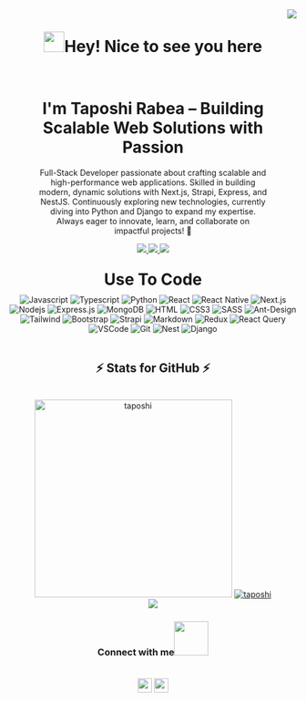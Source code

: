 <img align="right" src="https://visitor-badge.laobi.icu/badge?page_id=atikrahad.atikrahad" />
<h1 align="center"> <img src="https://emojis.slackmojis.com/emojis/images/1531849430/4246/blob-sunglasses.gif?1531849430" width="36"/>Hey! Nice to see you here</h1>

</br>

<div align="center">
  <div style="display: inline-block; width: 80%; margin: 0 auto;">
    <h1>I'm Taposhi Rabea – Building Scalable Web Solutions with Passion</h1>
    <p>Full-Stack Developer passionate about crafting scalable and high-performance web applications. Skilled in building modern, dynamic solutions with Next.js, Strapi, Express, and NestJS. Continuously exploring new technologies, currently diving into Python and Django to expand my expertise. Always eager to innovate, learn, and collaborate on impactful projects! 🚀</p>
    <div align="center"> 
  <a href="taposhirabea3@gmail.com">
    <img src="https://img.shields.io/badge/Gmail-333333?style=for-the-badge&logo=gmail&logoColor=red" />
  </a>
  <a href="https://www.linkedin.com/in/taposhi-rabea-bb58b21b9/" target="_blank">
    <img src="https://img.shields.io/badge/LinkedIn-0077B5?style=for-the-badge&logo=linkedin&logoColor=white" target="_blank" />
  </a>
  <a href="" target="_blank">
     <img src="https://img.shields.io/badge/Portfolio-FF5722?style=for-the-badge&logo=todoist&logoColor=white" target="_blank" /> <!-- sqlite, safari, google-chrome are other good icon options -->
  </a>
</div>

  </div>
</div>

</br>
<div align="center">
  <h1 align="center" style="margin:10px 0">Use To Code</h1>
  <img src="https://img.shields.io/badge/Javascript-F0DB4F?style=for-the-badge&labelColor=black&logo=javascript&logoColor=F0DB4F" alt="Javascript" />
  <img src="https://img.shields.io/badge/Typescript-007acc?style=for-the-badge&labelColor=black&logo=typescript&logoColor=007acc" alt="Typescript" />
  <img src="https://img.shields.io/badge/python-3670A0?style=for-the-badge&logo=python&logoColor=ffdd54" alt="Python" />
  <img src="https://img.shields.io/badge/-React-61DBFB?style=for-the-badge&labelColor=black&logo=react&logoColor=61DBFB" alt="React" />
  <img src="https://img.shields.io/badge/React_Native-20232A?style=for-the-badge&logo=react&logoColor=61DAFB" alt="React Native" />
  <img src="https://img.shields.io/badge/next.js-000000?style=for-the-badge&logo=nextdotjs&logoColor=white" alt="Next.js" />
  <img src="https://img.shields.io/badge/Nodejs-3C873A?style=for-the-badge&labelColor=black&logo=node.js&logoColor=3C873A" alt="Nodejs" />
  <img src="https://img.shields.io/badge/Express.js-000000?style=for-the-badge&logo=express&logoColor=white" alt="Express.js" />
  <img src="https://img.shields.io/badge/MongoDB-4EA94B?style=for-the-badge&logo=mongodb&logoColor=white" alt="MongoDB" />
  <img src="https://img.shields.io/badge/HTML5-E34F26?style=for-the-badge&logo=html5&logoColor=white" alt="HTML" />
  <img src="https://img.shields.io/badge/CSS3-1572B6?style=for-the-badge&logo=css3&logoColor=white" alt="CSS3" />
  <img src="https://img.shields.io/badge/Sass-CC6699?style=for-the-badge&logo=sass&logoColor=white" alt="SASS" />
  <img src="https://img.shields.io/badge/AntDesign-0170FE?style=for-the-badge&logo=antdesign&logoColor=white" alt="Ant-Design" />
  <img src="https://img.shields.io/badge/Tailwind_CSS-092749?style=for-the-badge&logo=tailwindcss&logoColor=06B6D4&labelColor=000000" alt="Tailwind" />
  <img src="https://img.shields.io/badge/Bootstrap-563D7C?style=for-the-badge&logo=bootstrap&logoColor=white" alt="Bootstrap" />
  <img src="https://img.shields.io/badge/strapi-2E7EEA?style=for-the-badge&logo=strapi&logoColor=white" alt="Strapi" />
  <img src="https://img.shields.io/badge/Markdown-000000?style=for-the-badge&logo=markdown&logoColor=white" alt="Markdown" />
  <img src="https://img.shields.io/badge/Redux-593D88?style=for-the-badge&logo=redux&logoColor=white" alt="Redux" />
  <img src="https://img.shields.io/badge/-React_Query-FF4154?style=for-the-badge&logo=react%20query&logoColor=white" alt="React Query" />
  <img src="https://img.shields.io/badge/Visual_Studio-0078d7?style=for-the-badge&logo=visual%20studio&logoColor=white" alt="VSCode" />
  <img src="https://img.shields.io/badge/Git-F05032?style=for-the-badge&logo=git&logoColor=white" alt="Git" />
  <img src="https://img.shields.io/badge/-NestJs-ea2845?style=flat-square&logo=nestjs&logoColor=white" alt="Nest" />
  <img src="https://img.shields.io/badge/Django-092E20?style=for-the-badge&logo=django&logoColor=green" alt="Django" />
</div>


</br>
<h2 align="center">⚡ Stats for GitHub ⚡</h2>
<br>
<div align=center>
 <img width=347 src="https://github-readme-stats.vercel.app/api/top-langs?username=atikrahad&show_icons=true&locale=en&layout=compact" alt="taposhi" />
<a href="https://github.com/taposhirabea"><img alt=taposhi Github Stats" src="https://denvercoder1-github-readme-stats.vercel.app/api?username=taposhi&show_icons=true&count_private=true&title_color=fffff"/></a>
<br/>
<a href="" target="_blank"> <img src="https://leetcard.jacoblin.cool/atikrahad?ext=contest"/></a> 
</div>

<h3 align="center"> Connect with me<a href="https://gifyu.com/image/Zy2f"><img src="https://github.com/milaan9/milaan9/blob/main/Handshake.gif" width="60"></a>
</br>
<div>
<p>
</br>
 <a href="https://www.linkedin.com/in/taposhi-rabea-bb58b21b9/"><img src="https://img.shields.io/badge/linkedin-%230077B5.svg?&style=for-the-badge&logo=linkedin&logoColor=white" height=25></a>  <a href="https://www.facebook.com/taposhi.rabea.7/"><img src="https://img.shields.io/badge/facebook-%231DA1F2.svg?&style=for-the-badge&logo=facebook&logoColor=white" height=25></a> </p>  
</div>

